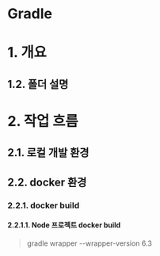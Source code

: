 # Gradle 

# 1. 개요

## 1.2. 폴더 설명

# 2. 작업 흐름

## 2.1. 로컬 개발 환경

## 2.2. docker 환경

### 2.2.1. docker build

#### 2.2.1.1. Node 프로젝트 docker build

> gradle wrapper --wrapper-version 6.3

